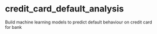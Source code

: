 # credit_card_default_analysis
Build machine learning models to predict default behaviour on credit card for bank
